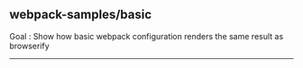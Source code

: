 ## webpack-samples/basic
Goal : Show how basic webpack configuration renders the same result as browserify
______________________________________